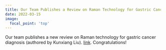 ```yaml
---
title: Our Team Publishes a Review on Raman Technology for Gastric Cancer Diagnosis by Kunxiang Liu
date: 2022-03-15
image:
  focal_point: 'top'
---
```


Our team publishes a new review on Raman technology for gastric cancer diagnosis (authored by Kunxiang Liu). [link](https://www.frontiersin.org/articles/10.3389/fbioe.2022.856591/full). Congratulations!

<!--more-->

